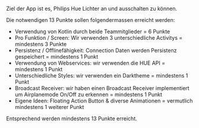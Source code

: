 Ziel der App ist es, Philips Hue Lichter an und ausschalten zu können.

Die notwendigen 13 Punkte sollen folgendermassen erreicht werden:

- Verwendung von Kotlin durch beide Teammitglieder = 6 Punkte
- Pro Funktion / Screen: Wir verwenden 3 unterschiedliche Activitys = mindestens 3 Punkte
- Persistenz / Offlinefähigkeit: Connection Daten werden Persistenz gespeichert = mindestens 1 Punkt
- Verwendung von Webservices: wir verwenden die HUE API = mindestens 1 Punkt
- Unterschiedliche Styles: wir verwenden ein Darktheme = mindestens 1 Punkt
- Broadcast Receiver: wir haben einen Broadcast Receiver implementiert um Airplanemode On/Off zu erkennen = mindestens 1 Punkt
- Eigene Ideen: Floating Action Button & diverse Animationen = vermutlich mindestens 1 weiterer Punkt

Entsprechend werden mindestens 13 Punkte erreicht. 
